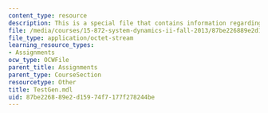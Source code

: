 ```yaml
---
content_type: resource
description: This is a special file that contains information regarding test gen.
file: /media/courses/15-872-system-dynamics-ii-fall-2013/87be226889e2d15974f7177f278244be_TestGen.mdl
file_type: application/octet-stream
learning_resource_types:
- Assignments
ocw_type: OCWFile
parent_title: Assignments
parent_type: CourseSection
resourcetype: Other
title: TestGen.mdl
uid: 87be2268-89e2-d159-74f7-177f278244be
---
```

